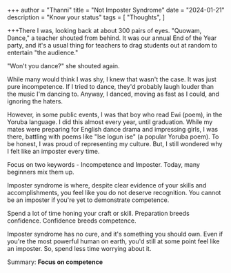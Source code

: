 +++
author = "Thanni"
title = "Not Imposter Syndrome"
date = "2024-01-21"
description = "Know your status"
tags = [
"Thoughts",
]

+++There I was, looking back at about 300 pairs of eyes. "Quowam, Dance," a teacher shouted from behind. It was our annual End of the Year party, and it's a usual thing for teachers to drag students out at random to entertain "the audience."

<!--more-->

"Won't you dance?" she shouted again.

While many would think I was shy, I knew that wasn't the case. It was just pure incompetence. If I tried to dance, they'd probably laugh louder than the music I'm dancing to. Anyway, I danced, moving as fast as I could, and ignoring the haters.

However, in some public events, I was that boy who read Ewi (poem), in the Yoruba language. I did this almost every year, until graduation. While my mates were preparing for English dance drama and impressing girls, I was there, battling with poems like "Ise logun ise" (a popular Yoruba poem). To be honest, I was proud of representing my culture. But, I still wondered why I felt like an imposter every time.

Focus on two keywords - Incompetence and Imposter. Today, many beginners mix them up.

Imposter syndrome is where, despite clear evidence of your skills and accomplishments, you feel like you do not deserve recognition. You cannot be an imposter if you're yet to demonstrate competence.

Spend a lot of time honing your craft or skill. Preparation breeds confidence. Confidence breeds competence.

Imposter syndrome has no cure, and it's something you should own. Even if you're the most powerful human on earth, you'd still at some point feel like an imposter. So, spend less time worrying about it.

Summary: **Focus on competence**
